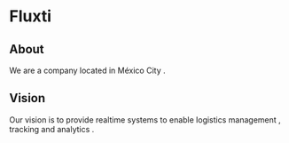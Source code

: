 # Fluxti

## About

We are a company located in México City .

## Vision

Our vision is to provide realtime systems to enable logistics management , tracking and analytics .
